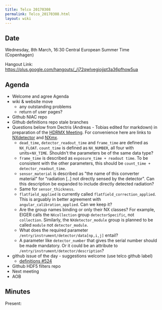 ```yaml
---
title: Telco 20170308
permalink: Telco_20170308.html
layout: wiki
---
```


Date
----

Wednesday, 8th March, 16:30 Central European Summer Time (Copenhagen)

Hangout Link:
<https://plus.google.com/hangouts/_/j72qwlvegiojjpt3a36pfhow5ua>

Agenda
------

-   Welcome and agree Agenda
-   wiki & website move
    -   any outstanding problems
    -   return of user pages?
-   Github NIAC repo
-   Github definitions repo stale branches
-   Questions below from Dectris (Andreas - Tobias edited for markdown) in preparation of the [HDRMX Meeting](https://indico.maxiv.lu.se/event/233/overview). For convenience here are links to [NXdetector](http://download.nexusformat.org/doc/html/classes/base_classes/NXdetector.html#nxdetector) and [NXmx](http://download.nexusformat.org/doc/html/classes/applications/NXmx.html#nxmx).
    *   `dead_time`, `detector_readout_time` and `frame_time` are defined as `NX_FLOAT`.  `count_time` is defined as `NX_NUMBER`, all four with units=`NX_TIME`.  Shouldn't the parameters be of the same data type?
    *   `frame_time` is described as `exposure_time + readout time`.  To be consistent with the other parameters, this should be `count_time + detector_readout_time`.
    *   `sensor_material` is described as "the name of this converter material" for "radiation [..] not directly sensed by the detector".  Can this description be expanded to include directly detected radiation?
    *   Same for `sensor_thickness`.
    *   `flatfield_applied` is currently called `flatfield_correction_applied`.  This is arguably in better agreement with `angular_calibration_applied`.  Can we keep it?
    *   Are the group names binding or only their NX classes?  For example, EIGER calls the `NXcollection` group `detectorSpecific`, not `collection`.  Similarly, the `NXdetector_module` group is planned to be called `module` not `detector_module`.
    *   What does the required parameter `/entry/instrument/detector/data[np,i,j]` entail?
    *   A parameter like `detector_number` that gives the serial number should be made mandatory.  Or it could be an attribute to `/entry/instrument/detector/description`?
-   github issue of the day - suggestions welcome (use telco github label)
    - [definitions #524](https://github.com/nexusformat/definitions/issues/524)
-   Github HDF5 filters repo
-   Next meeting
-   AOB

Minutes
-------

Present: 

